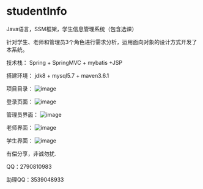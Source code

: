 # studentInfo
Java语言，SSM框架，学生信息管理系统（包含选课）

针对学生、老师和管理员3个角色进行需求分析，运用面向对象的设计方式开发了本系统。

技术栈：
Spring + SpringMVC + mybatis +JSP

搭建环境：
jdk8 + mysql5.7 + maven3.6.1

项目目录：
![image](https://github.com/Mingdaj/studentInfo/assets/130920375/70d07cc7-85da-4f71-9528-a0da3e755a33)

登录页面：
![image](https://github.com/Mingdaj/studentInfo/assets/130920375/8817c65e-2dc3-4023-b094-a3791ff64911)

管理员界面：
![image](https://github.com/Mingdaj/studentInfo/assets/130920375/d4ce7af7-f4d7-4a06-bec4-f1599c78ad27)

老师界面：
![image](https://github.com/Mingdaj/studentInfo/assets/130920375/f43203fa-843c-494d-8273-d20081385967)

学生界面：
![image](https://github.com/Mingdaj/studentInfo/assets/130920375/efd2b241-2312-4a4c-bb49-9f5849caa6e7)

有偿分享，非诚勿扰.

QQ：2790810983

助理QQ：3539048933
